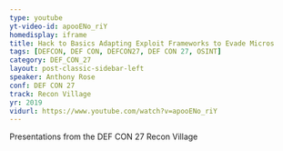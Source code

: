 ```yaml
---
type: youtube
yt-video-id: apooENo_riY
homedisplay: iframe
title: Hack to Basics Adapting Exploit Frameworks to Evade Micros
tags: [DEFCON, DEF CON, DEFCON27, DEF CON 27, OSINT]
category: DEF_CON_27
layout: post-classic-sidebar-left
speaker: Anthony Rose
conf: DEF CON 27
track: Recon Village
yr: 2019
vidurl: https://www.youtube.com/watch?v=apooENo_riY
---
```

Presentations from the DEF CON 27 Recon Village